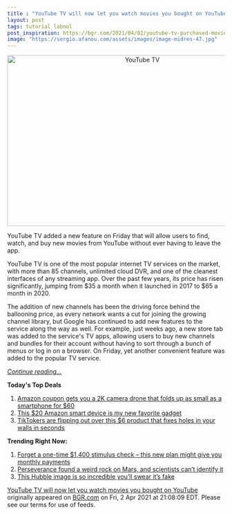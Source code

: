 ```yaml
---
title : "YouTube TV will now let you watch movies you bought on YouTube"
layout: post
tags: tutorial labnol
post_inspiration: https://bgr.com/2021/04/02/youtube-tv-purchased-movies-rentals/
image: "https://sergio.afanou.com/assets/images/image-midres-47.jpg"
---
```


<center><a href="https://bgr.com/2021/04/02/youtube-tv-purchased-movies-rentals/" class="bgr-rss-featured-image bgr-rss-test-class"><img loading="lazy" width="610" height="395" src="https://bgr.com/wp-content/uploads/2021/04/YouTube-TV.jpg?quality=70&amp;strip=all&amp;w=610" class="attachment-feed_normal size-feed_normal wp-post-image" alt="YouTube TV" loading="lazy" srcset="https://bgr.com/wp-content/uploads/2021/04/YouTube-TV.jpg 1249w, https://bgr.com/wp-content/uploads/2021/04/YouTube-TV.jpg?resize=150,97 150w, https://bgr.com/wp-content/uploads/2021/04/YouTube-TV.jpg?resize=300,194 300w, https://bgr.com/wp-content/uploads/2021/04/YouTube-TV.jpg?resize=768,497 768w, https://bgr.com/wp-content/uploads/2021/04/YouTube-TV.jpg?resize=1024,663 1024w, https://bgr.com/wp-content/uploads/2021/04/YouTube-TV.jpg?resize=610,395 610w, https://bgr.com/wp-content/uploads/2021/04/YouTube-TV.jpg?resize=664,430 664w, https://bgr.com/wp-content/uploads/2021/04/YouTube-TV.jpg?resize=1200,777 1200w, https://bgr.com/wp-content/uploads/2021/04/YouTube-TV.jpg?resize=782,507 782w, https://bgr.com/wp-content/uploads/2021/04/YouTube-TV.jpg?resize=827,536 827w, https://bgr.com/wp-content/uploads/2021/04/YouTube-TV.jpg?resize=800,518 800w" sizes="(max-width: 610px) 100vw, 610px" title="YouTube TV" /></a></center><p>YouTube TV added a new feature on Friday that will allow users to find, watch, and buy new movies from YouTube without ever having to leave the app.</p>
<p>YouTube TV is one of the most popular internet TV services on the market, with more than 85 channels, unlimited cloud DVR, and one of the cleanest interfaces of any streaming app. Over the past few years, its price has risen significantly, jumping from $35 a month when it launched in 2017 to $65 a month in 2020.</p>
<p>The addition of new channels has been the driving force behind the ballooning price, as every network wants a cut for joining the growing channel library, but Google has continued to add new features to the service along the way as well. For example, just weeks ago, a new store tab was added to the service's TV apps, allowing users to buy new channels and bundles for their account without having to sort through a bunch of menus or log in on a browser. On Friday, yet another convenient feature was added to the popular TV service.</p>
<p><a href="https://bgr.com/2021/04/02/youtube-tv-purchased-movies-rentals/" class="more-link"><em>Continue reading...</em></a></p>


<p><strong>Today's Top Deals</strong></p>
<ol>
<li><a href="https://bgr.com/2021/04/01/drone-with-camera-on-amazon-prime-coupon-lowest-price/?utm_source=rss&#038;utm_campaign=topdeals">Amazon coupon gets you a 2K camera drone that folds up as small as a smartphone for $60</a></li>
<li><a href="https://bgr.com/2021/04/02/best-amazon-devices-dash-smart-shelf-deals/?utm_source=rss&#038;utm_campaign=topdeals">This $20 Amazon smart device is my new favorite gadget</a></li>
<li><a href="https://bgr.com/2021/04/02/how-to-fix-a-hole-in-the-wall-fast-and-cheap-amazon-prime-deal-3m-small-hole-repair-kit/?utm_source=rss&#038;utm_campaign=topdeals">TikTokers are flipping out over this $6 product that fixes holes in your walls in seconds</a></li>
</ol>

<p><strong>Trending Right Now:</strong></p>
<ol>
<li><a href="https://bgr.com/2021/04/02/new-stimulus-check-senate-democrats-want-recurring-covid-19-payments/">Forget a one-time $1,400 stimulus check &#8211; this new plan might give you monthly payments</a></li>
<li><a href="https://bgr.com/2021/04/01/mars-rock-perseverance-mystery/">Perseverance found a weird rock on Mars, and scientists can&#8217;t identify it</a></li>
<li><a href="https://bgr.com/2021/04/02/hubble-photo-veil-nebula/">This Hubble image is so incredible you&#8217;ll swear it&#8217;s fake</a></li>
</ol>
<p><a href="https://bgr.com/2021/04/02/youtube-tv-purchased-movies-rentals/">YouTube TV will now let you watch movies you bought on YouTube</a> originally appeared on <a href="http://bgr.com">BGR.com</a> on Fri, 2 Apr 2021 at 21:08:09 EDT. Please see our terms for use of feeds.</p>
